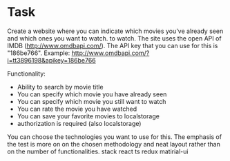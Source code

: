 # Task

Create a website where you can indicate which movies you've already seen and which ones you want to watch.
to watch. The site uses the open API of IMDB (http://www.omdbapi.com/). The API key that you can use for
this is "186be766". Example: http://www.omdbapi.com/?i=tt3896198&apikey=186be766

Functionality:
- Ability to search by movie title
- You can specify which movie you have already seen
- You can specify which movie you still want to watch
- You can rate the movie you have watched 
- You can save your favorite movies to localstorage
- authorization is required (also localstorage)

You can choose the technologies you want to use for this. The emphasis of the test is more on
on the chosen methodology and neat layout rather than on the number of functionalities.  stack react ts redux matirial-ui
